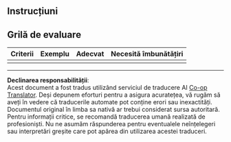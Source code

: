 <!--
CO_OP_TRANSLATOR_METADATA:
{
  "original_hash": "5ae7654f519ae831179409dc8e528055",
  "translation_date": "2025-08-28T09:18:13+00:00",
  "source_file": "6-consumer/lessons/1-speech-recognition/assignment.md",
  "language_code": "ro"
}
-->
## Instrucțiuni

## Grilă de evaluare

| Criterii | Exemplu | Adecvat | Necesită îmbunătățiri |
| -------- | --------- | -------- | ----------------- |
| |  |  |  |

---

**Declinarea responsabilității**:  
Acest document a fost tradus utilizând serviciul de traducere AI [Co-op Translator](https://github.com/Azure/co-op-translator). Deși depunem eforturi pentru a asigura acuratețea, vă rugăm să aveți în vedere că traducerile automate pot conține erori sau inexactități. Documentul original în limba sa nativă ar trebui considerat sursa autoritară. Pentru informații critice, se recomandă traducerea umană realizată de profesioniști. Nu ne asumăm răspunderea pentru eventualele neînțelegeri sau interpretări greșite care pot apărea din utilizarea acestei traduceri.